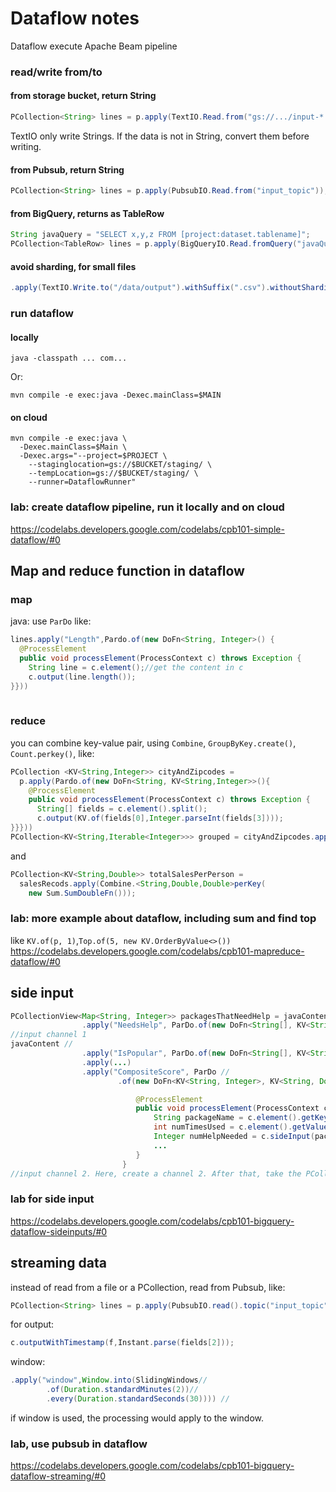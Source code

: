 # Dataflow notes
Dataflow execute Apache Beam pipeline
### read/write from/to
####  from storage bucket, return String
```java
PCollection<String> lines = p.apply(TextIO.Read.from("gs://.../input-*.csv.gz"));
```
TextIO only write Strings. If the data is not in String, convert them before writing.
#### from Pubsub, return String
```java
PCollection<String> lines = p.apply(PubsubIO.Read.from("input_topic"));
```
#### from BigQuery, returns as TableRow
```java
String javaQuery = "SELECT x,y,z FROM [project:dataset.tablename]";
PCollection<TableRow> lines = p.apply(BigQueryIO.Read.fromQuery("javaQuery"));
```

#### avoid sharding, for small files
```java
.apply(TextIO.Write.to("/data/output").withSuffix(".csv").withoutSharding())
```
### run dataflow 
#### locally
```command
java -classpath ... com...
```
Or:
```command
mvn compile -e exec:java -Dexec.mainClass=$MAIN
```
#### on cloud
```command
mvn compile -e exec:java \
  -Dexec.mainClass=$Main \
  -Dexec.args="--project=$PROJECT \
    --staginglocation=gs://$BUCKET/staging/ \
    --tempLocation=gs://$BUCKET/staging/ \
    --runner=DataflowRunner"
```
### lab: create dataflow pipeline, run it locally and on cloud
https://codelabs.developers.google.com/codelabs/cpb101-simple-dataflow/#0

## Map and reduce function in dataflow
### map
java: use `ParDo` like:
```java
lines.apply("Length",Pardo.of(new DoFn<String, Integer>() {
  @ProcessElement
  public void processElement(ProcessContext c) throws Exception {
    String line = c.element();//get the content in c
    c.output(line.length());
}}))
   
```
### reduce
you can combine key-value pair, using `Combine`, `GroupByKey.create()`, `Count.perkey()`, like:
```java
PCollection <KV<String,Integer>> cityAndZipcodes = 
  p.apply(Pardo.of(new DoFn<String, KV<String,Integer>>(){
    @ProcessElement
    public void processElement(ProcessContext c) throws Exception {
      String[] fields = c.element().split();
      c.output(KV.of(fields[0],Integer.parseInt(fields[3])));
}}}))
PCollection<KV<String,Iterable<Integer>>> grouped = cityAndZipcodes.apply(GroupByKey.<String,Integer>create());
```
and
```java
PCollection<KV<String,Double>> totalSalesPerPerson = 
  salesRecods.apply(Combine.<String,Double,Double>perKey(
    new Sum.SumDoubleFn()));
```

### lab: more example about dataflow, including sum and find top
like `KV.of(p, 1)`,`Top.of(5, new KV.OrderByValue<>())`
https://codelabs.developers.google.com/codelabs/cpb101-mapreduce-dataflow/#0

## side input
```java
PCollectionView<Map<String, Integer>> packagesThatNeedHelp = javaContent
                .apply("NeedsHelp", ParDo.of(new DoFn<String[], KV<String, Integer>>() {...}
//input channel 1
javaContent //
                .apply("IsPopular", ParDo.of(new DoFn<String[], KV<String, Integer>>() {...}
                .apply(...)
                .apply("CompositeScore", ParDo //
                        .of(new DoFn<KV<String, Integer>, KV<String, Double>>() {

                            @ProcessElement
                            public void processElement(ProcessContext c) throws Exception {
                                String packageName = c.element().getKey();
                                int numTimesUsed = c.element().getValue();
                                Integer numHelpNeeded = c.sideInput(packagesThatNeedHelp).get(packageName);
                                ...
                            }
                         }
//input channel 2. Here, create a channel 2. After that, take the PCollection from channel 1, packagesThatNeedHelp, into channel 2.
```

### lab for side input
https://codelabs.developers.google.com/codelabs/cpb101-bigquery-dataflow-sideinputs/#0


## streaming data
instead of read from a file or a PCollection, read from Pubsub, like:
```java
PCollection<String> lines = p.apply(PubsubIO.read().topic("input_topic"));
```
for output:
```java
c.outputWithTimestamp(f,Instant.parse(fields[2]));
```
window:
```java
.apply("window",Window.into(SlidingWindows//
        .of(Duration.standardMinutes(2))//
        .every(Duration.standardSeconds(30)))) //
```
if window is used, the processing would apply to the window.
### lab, use pubsub in dataflow
https://codelabs.developers.google.com/codelabs/cpb101-bigquery-dataflow-streaming/#0




